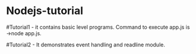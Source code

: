 # Nodejs-tutorial

#Tutorial1  -  it contains basic level programs. Command to execute app.js is ->node app.js.

#Tutorial2 - It demonstrates event handling and readline module.
